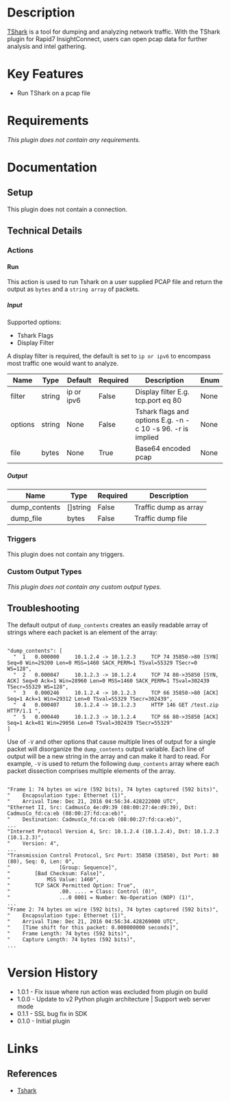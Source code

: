 # Description

[TShark](https://www.wireshark.org/docs/man-pages/tshark.html) is a tool for dumping and analyzing network traffic.
 With the TShark plugin for Rapid7 InsightConnect, users can open pcap data for further analysis and intel gathering.

# Key Features

* Run TShark on a pcap file

# Requirements

_This plugin does not contain any requirements._

# Documentation

## Setup

This plugin does not contain a connection.

## Technical Details

### Actions

#### Run

This action is used to run Tshark on a user supplied PCAP file and return the output as `bytes` and a `string array` of packets.

##### Input

Supported options:

* Tshark Flags
* Display Filter

A display filter is required, the default is set to `ip or ipv6` to encompass most traffic one would want to analyze.

|Name|Type|Default|Required|Description|Enum|
|----|----|-------|--------|-----------|----|
|filter|string|ip or ipv6|False|Display filter E.g. tcp.port eq 80|None|
|options|string|None|False|Tshark flags and options E.g. -n -c 10 -s 96. -r is implied|None|
|file|bytes|None|True|Base64 encoded pcap|None|

##### Output

|Name|Type|Required|Description|
|----|----|--------|-----------|
|dump_contents|[]string|False|Traffic dump as array|
|dump_file|bytes|False|Traffic dump file|

### Triggers

This plugin does not contain any triggers.

### Custom Output Types

_This plugin does not contain any custom output types._

## Troubleshooting

The default output of `dump_contents` creates an easily readable array of strings where each packet is an element of the array:

```

"dump_contents": [
  "  1   0.000000     10.1.2.4 -> 10.1.2.3     TCP 74 35850->80 [SYN] Seq=0 Win=29200 Len=0 MSS=1460 SACK_PERM=1 TSval=55329 TSecr=0 WS=128",
  "  2   0.000047     10.1.2.3 -> 10.1.2.4     TCP 74 80->35850 [SYN, ACK] Seq=0 Ack=1 Win=28960 Len=0 MSS=1460 SACK_PERM=1 TSval=302439 TSecr=55329 WS=128",
  "  3   0.000246     10.1.2.4 -> 10.1.2.3     TCP 66 35850->80 [ACK] Seq=1 Ack=1 Win=29312 Len=0 TSval=55329 TSecr=302439",
  "  4   0.000407     10.1.2.4 -> 10.1.2.3     HTTP 146 GET /test.zip HTTP/1.1 ",
  "  5   0.000440     10.1.2.3 -> 10.1.2.4     TCP 66 80->35850 [ACK] Seq=1 Ack=81 Win=29056 Len=0 TSval=302439 TSecr=55329"
]

```

Use of `-V` and other options that cause multiple lines of output for a single packet will disorganize the
`dump_contents` output variable. Each line of output will be a new string in the array and can make it hard to read.
For example, `-V` is used to return the following `dump_contents` array where each packet dissection comprises multiple elements of the array.

```

"Frame 1: 74 bytes on wire (592 bits), 74 bytes captured (592 bits)",
"    Encapsulation type: Ethernet (1)",
"    Arrival Time: Dec 21, 2016 04:56:34.428222000 UTC",
"Ethernet II, Src: CadmusCo_4e:d9:39 (08:00:27:4e:d9:39), Dst: CadmusCo_fd:ca:eb (08:00:27:fd:ca:eb)",
"    Destination: CadmusCo_fd:ca:eb (08:00:27:fd:ca:eb)",
...
"Internet Protocol Version 4, Src: 10.1.2.4 (10.1.2.4), Dst: 10.1.2.3 (10.1.2.3)",
"    Version: 4",
...
"Transmission Control Protocol, Src Port: 35850 (35850), Dst Port: 80 (80), Seq: 0, Len: 0",
"                [Group: Sequence]",
"        [Bad Checksum: False]",
"            MSS Value: 1460",
"        TCP SACK Permitted Option: True",
"                .00. .... = Class: Control (0)",
"                ...0 0001 = Number: No-Operation (NOP) (1)",
...
"Frame 2: 74 bytes on wire (592 bits), 74 bytes captured (592 bits)",
"    Encapsulation type: Ethernet (1)",
"    Arrival Time: Dec 21, 2016 04:56:34.428269000 UTC",
"    [Time shift for this packet: 0.000000000 seconds]",
"    Frame Length: 74 bytes (592 bits)",
"    Capture Length: 74 bytes (592 bits)",
...

```

# Version History

* 1.0.1 - Fix issue where run action was excluded from plugin on build
* 1.0.0 - Update to v2 Python plugin architecture | Support web server mode
* 0.1.1 - SSL bug fix in SDK
* 0.1.0 - Initial plugin

# Links

## References

* [Tshark](https://www.wireshark.org/docs/man-pages/tshark.html)

